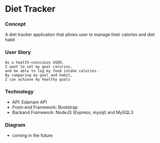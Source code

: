 # Diet Tracker

### Concept
A diet tracker application that allows user to manage their calories and diet habit

### User Story
```
As a health-conscious USER,
I want to set my goal calories,
and be able to log my food intake calories.
By comparing my goal and habit,
I can achieve my healthy goals
```

### Technology
* API: Edamam API
* Front-end Framework: Bootstrap
* Backand Framework: NodeJS (Express, mysql) and MySQL3

### Diagram
* coming in the future
